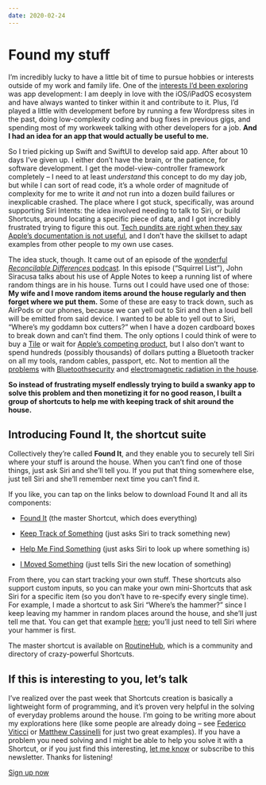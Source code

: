 ```yaml
---
date: 2020-02-24
---
```


# Found my stuff
<p>I’m incredibly lucky to have a little bit of time to pursue hobbies or interests outside of my work and family life. One of the <a href="https://tonedeafcolorblind.substack.com/p/210-everyones-a-workaholic-and-other">interests I’d been exploring</a> was app development: I am deeply in love with the iOS/iPadOS ecosystem and have always wanted to tinker within it and contribute to it. Plus, I’d played a little with development before by running a few Wordpress sites in the past, doing low-complexity coding and bug fixes in previous gigs, and spending most of my workweek talking with other developers for a job. <strong>And I had an idea for an app that would actually be useful to me.</strong></p><p>So I tried picking up Swift and SwiftUI to develop said app. After about 10 days I’ve given up. I either don’t have the brain, or the patience, for software development. I get the model-view-controller framework completely – I need to at least <em>understand</em> this concept to do my day job, but while I can sort of read code, it’s a whole order of magnitude of complexity for me to write it <em>and</em> not run into a dozen build failures or inexplicable crashed. The place where I got stuck, specifically, was around supporting Siri Intents: the idea involved needing to talk to Siri, or build Shortcuts, around locating a specific piece of data, and I got incredibly frustrated trying to figure this out. <a href="https://atp.fm/episodes/363">Tech pundits are right when they say Apple’s documentation is not useful</a>, and I don’t have the skillset to adapt examples from other people to my own use cases.</p><p>The idea stuck, though. It came out of an episode of the <a href="https://overcast.fm/+E5INvkfOI/10:17">wonderful </a><em><a href="https://overcast.fm/+E5INvkfOI/10:17">Reconcilable Differences</a></em><a href="https://overcast.fm/+E5INvkfOI/10:17"> podcast</a>. In this episode (“Squirrel List”), John Siracusa talks about his use of Apple Notes to keep a running list of where random things are in his house. Turns out I could have used one of those: <strong>My wife and I move random items around the house regularly and then forget where we put them.</strong> Some of these are easy to track down, such as AirPods or our phones, because we can yell out to Siri and then a loud bell will be emitted from said device. I wanted to be able to yell out to Siri, “Where’s my goddamn box cutters?” when I have a dozen cardboard boxes to break down and can’t find them. The only options I could think of were to buy a <a href="https://www.thetileapp.com/">Tile</a> or wait for <a href="https://www.macrumors.com/guide/airtags/">Apple’s competing product</a>, but I also don’t want to spend hundreds (possibly thousands) of dollars putting a Bluetooth tracker on all my tools, random cables, passport, etc. Not to mention all the <a href="https://techcrunch.com/2018/11/01/bleedingbit-security-flaws-bluetooth-wireless-networks/">problems</a> with <a href="https://www.foxnews.com/tech/turn-off-your-bluetooth-warn-security-experts">Bluetooth</a><a href="https://www.wired.com/story/bluetooth-complex-security-risk/">security</a> and <a href="https://www.healthline.com/health-news/are-wireless-headphones-dangerous#Scientists-believe-the-current-EMF-guidelines-are-inadequate">electromagnetic radiation in the house</a>.</p><p><strong>So instead of frustrating myself endlessly trying to build a swanky app to solve this problem and then monetizing it for no good reason, I built a group of shortcuts to help me with keeping track of shit around the house.</strong></p><h2><strong>Introducing Found It, the shortcut suite</strong></h2><p>Collectively they’re called <strong>Found It</strong>, and they enable you to securely tell Siri where your stuff is around the house. When you can’t find one of those things, just ask Siri and she’ll tell you. If you put that thing somewhere else, just tell Siri and she’ll remember next time you can’t find it.</p><p>If you like, you can tap on the links below to download Found It and all its components:</p><ul><li><p><a href="https://www.icloud.com/shortcuts/934134a4d9d041bf887295cb53e9a7ca">Found It</a> (the master Shortcut, which does everything)</p></li><li><p><a href="https://www.icloud.com/shortcuts/1a70d1021e8643bab99a0c68481f8efc">Keep Track of Something</a> (just asks Siri to track something new)</p></li><li><p><a href="https://www.icloud.com/shortcuts/04f01a26eb474a89b42a9bc683c13d10">Help Me Find Something</a> (just asks Siri to look up where something is)</p></li><li><p><a href="https://www.icloud.com/shortcuts/81941086663b44249bc4266ac47fa012">I Moved Something</a> (just tells Siri the new location of something)</p></li></ul><p>From there, you can start tracking your own stuff. These shortcuts also support custom inputs, so you can make your own mini-Shortcuts that ask Siri for a specific item (so you don’t have to re-specify every single time). For example, I made a shortcut to ask Siri “Where’s the hammer?” since I keep leaving my hammer in random places around the house, and she’ll just tell me that. You can get that example <a href="https://www.icloud.com/shortcuts/f20812149ab5454db4800a0ec570323d">here</a>; you’ll just need to tell Siri where your hammer is first.</p><p>The master shortcut is available on <a href="https://routinehub.co/shortcut/4636">RoutineHub</a>, which is a community and directory of crazy-powerful Shortcuts.</p><h2><strong>If this is interesting to you, let’s talk</strong></h2><p>I’ve realized over the past week that Shortcuts creation is basically a lightweight form of programming, and it’s proven very helpful in the solving of everyday problems around the house. I’m going to be writing more about my explorations here (like some people are already doing – see <a href="http://macstories.net/shortcuts">Federico Viticci</a> or <a href="https://www.matthewcassinelli.com/">Matthew Cassinelli</a> for just two great examples). If you have a problem you need solving and I might be able to help you solve it with a Shortcut, or if you just find this interesting, <a href="mailto:brandonlucasgreen@gmail.com">let me know</a> or subscribe to this newsletter. Thanks for listening!</p><p class="button-wrapper" data-attrs="{&quot;url&quot;:&quot;https://tonedeafcolorblind.substack.com/subscribe?&quot;,&quot;text&quot;:&quot;Sign up now&quot;,&quot;class&quot;:null}"><a class="button primary" href="https://tonedeafcolorblind.substack.com/subscribe?"><span>Sign up now</span></a></p>